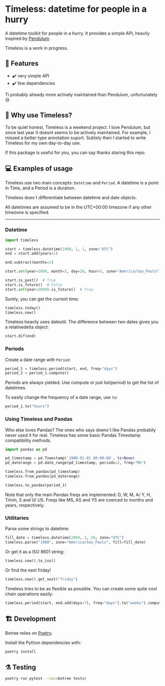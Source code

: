 # Timeless: datetime for people in a hurry

A datetime toolkit for people in a hurry. It provides a simple API, heavily inspired by [Pendulum](https://github.com/sdispater/pendulum).

Timeless is a work in progress.

## 🧠 Features

- ✔️ very simple API
- ✔️ few dependencies

Ti probably already more actively maintained than Pendulum, unfortunately 😢

## 📝 Why use Timeless?

To be quiet honest, Timeless is a weekend project. I love Pendulum, but since last year it doesnt seems to be actively maintained. For example, I missed a better type annotation suport. Subtely then I started to write Timeless for my own day-to-day use.

If this package is useful for you, you can say thanks staring this repo.

## 💻 Examples of usage

Timeless use two main concepts: `Datetime` and `Period`. A datetime is a point in Time, and a Period is a duration.

Timeless does`t differentiate between datetime and date objects.

All datetimes are assumed to be in the UTC+00:00 timezone if any other timezone is specified.

---

### Datetime

```python
import timeless

start = timeless.datetime(1900, 1, 1, zone="UTC")
end = start.add(years=1)

end.subtract(months=1)

start.set(year=2099, month=2, day=26, hour=5, zone="America/Sao_Paulo")

start.is_past()  # True
start.is_future()  # False
start.set(year=2099).is_future()  # True
```

Surely, you can get the current time:

```python
timeless.today()
timeless.now()
```

Timeless heavily uses dateutil. The difference between two dates gives you a relativedelta object:

```python
start.dif(end)
```

### Periods

Create a date range with `Period`:

```python
period_1 = timeless.period(start, end, freq="days")
period_2 = period_1.compute()
```

Periods are always yielded. Use compute or just list(period) to get the list of datetimes.

To easily change the frequency of a date range, use `to`:

```python
period_1.to("hours")
```

### Using Timeless and Pandas

Who else loves Pandas? The ones who says doens`t like Pandas probabily never used it for real. Timeless has some basic Pandas Timestamp compatibility methods.

```python
import pandas as pd

pd_timestamp = pd.Timestamp('1900-01-01 00:00:00', tz=None)
pd_daterange = pd.date_range(pd_timestamp, periods=2, freq="MS")

timeless.from_pandas(pd_timestamp)
timeless.from_pandas(pd_daterange)

timeless.to_pandas(period_1)
```

Note that only the main Pandas freqs are implemented: D, W, M, A/ Y, H, T/min, S and U/ US. Freqs like MS, AS and YS are coerced to months and years, respectively.

### Utilitaries

Parse some strings to datetime:

```python
fill_date = timeless.datetime(2099, 2, 26, zone="UTC")
timeless.parse("1900", zone="America/Sao_Paulo", fill=fill_date)
```

Or get it as a ISO 8601 string:

```python
timeless.now().to_iso()
```

Or find the next friday!

```python
timeless.now().get_next("friday")
```

Timeless tries to be as flexible as possible. You can create some quite cool chain operations easily:

```python
timeless.period(start, end.add(days=7), freq="days").to("weeks").compute()
```

## 🏗️ Development

Botree relies on [Poetry](https://github.com/python-poetry/poetry).

Install the Python dependencies with:

```bash
poetry install
```

## ⚗️ Testing

```bash
poetry run pytest --cov=botree tests/
```
